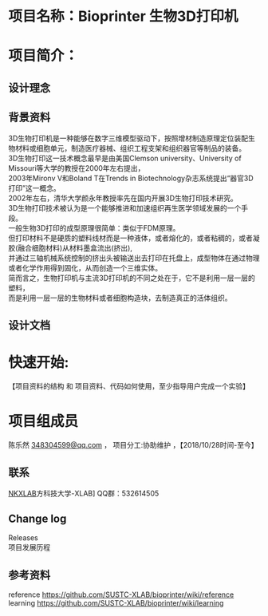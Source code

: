 # 项目名称：Bioprinter 生物3D打印机
# 项目简介：
## 设计理念
## 背景资料 
3D生物打印机是一种能够在数字三维模型驱动下，按照增材制造原理定位装配生物材料或细胞单元，制造医疗器械、组织工程支架和组织器官等制品的装备。          
3D生物打印这一技术概念最早是由美国Clemson university、University of Missouri等大学的教授在2000年左右提出，            
2003年Mironv V和Boland T在Trends in Biotechnology杂志系统提出“器官3D打印”这一概念。                         
2002年左右，清华大学颜永年教授率先在国内开展3D生物打印技术研究。                   
3D生物打印技术被认为是一个能够推进和加速组织再生医学领域发展的一个手段。     
一般生物3D打印的成型原理很简单：类似于FDM原理。     
但打印材料不是硬质的塑料线材而是一种液体，或者熔化的，或者粘稠的，或者凝胶(融合细胞材料)从材料墨盒流出(挤出),       
并通过三轴机械系统控制的挤出头被输送出去打印在托盘上，成型物体在通过物理或者化学作用得到固化，从而创造一个三维实体。      
简而言之，生物打印机与主流3D打印机的不同之处在于，它不是利用一层一层的塑料，                
而是利用一层一层的生物材料或者细胞构造块，去制造真正的活体组织。      


## 设计文档

# 快速开始:
 【项目资料的结构 和 项目资料、代码如何使用，至少指导用户完成一个实验】
# 项目组成员
  陈乐然 348304599@qq.com   ， 项目分工:协助维护 ，【2018/10/28时间-至今】
## 联系
[NKXLAB](https://github.com/NKXLAB)方科技大学-XLAB]  QQ群：532614505

## Change log
Releases        
项目发展历程
## 参考资料
reference https://github.com/SUSTC-XLAB/bioprinter/wiki/reference      
learning https://github.com/SUSTC-XLAB/bioprinter/wiki/learning   

